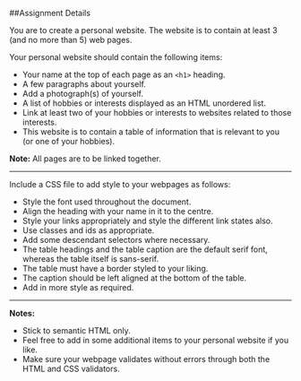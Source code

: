 ##Assignment Details

You are to create a personal website. The website is to contain at least 3 (and no more than 5) web pages.

Your personal website should contain the following items: 

- Your name at the top of each page as an `<h1>` heading. 
- A few paragraphs about yourself. 
- Add a photograph(s) of yourself.
- A list of hobbies or interests displayed as an HTML unordered list. 
- Link at least two of your hobbies or interests to websites related to those interests. 
- This website is to contain a table of information that is relevant to you (or one of your hobbies). 

**Note:** All pages are to be linked together.

<hr>

Include a CSS file to add style to your webpages as follows: 

- Style the font used throughout the document.  
- Align the heading with your name in it to the centre. 
- Style your links appropriately and style the different link states also.
- Use classes and ids as appropriate.
- Add some descendant selectors where necessary.
- The table headings and the table caption are the default serif font, whereas the table itself is sans-serif. 
- The table must have a border styled to your liking.
- The caption should be left aligned at the bottom of the table.
- Add in more style as required.
 
<hr>
 
**Notes:**

- Stick to semantic HTML only. 
- Feel free to add in some additional items to your personal website if you like.
- Make sure your webpage validates without errors through both the HTML and CSS validators.
